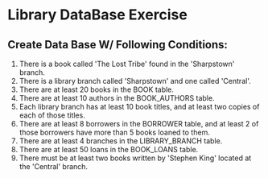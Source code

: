 # Library DataBase Exercise
## Create Data Base W/ Following Conditions:

1. There is a book called 'The Lost Tribe' found in the 'Sharpstown' branch.
1. There is a library branch called 'Sharpstown' and one called 'Central'.
1. There are at least 20 books in the BOOK table.
1. There are at least 10 authors in the BOOK_AUTHORS table.
1. Each library branch has at least 10 book titles, and at least two copies of each of those titles.
1. There are at least 8 borrowers in the BORROWER table, and at least 2 of those borrowers have more than 5 books loaned to them.
1. There are at least 4 branches in the LIBRARY_BRANCH table.
1. There are at least 50 loans in the BOOK_LOANS table.
1. There must be at least two books written by 'Stephen King' located at the 'Central' branch.


